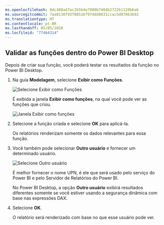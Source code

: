 ```yaml
---
ms.openlocfilehash: 8dc488a47ac2b5b4e7980b7404b2722b1120b6ab
ms.sourcegitcommit: 7aa0136f93f88516f97ddd8031ccac5d07863b92
ms.translationtype: HT
ms.contentlocale: pt-BR
ms.lasthandoff: 05/05/2020
ms.locfileid: "77464314"
---
```

## <a name="validate-the-roles-within-power-bi-desktop"></a>Validar as funções dentro do Power BI Desktop
Depois de criar sua função, você poderá testar os resultados da função no Power BI Desktop.

1. Na guia **Modelagem**, selecione **Exibir como Funções**. 

    ![Selecione Exibir como Funções](./media/rls-desktop-view-as-roles/powerbi-desktop-rls-view-as-roles.png)

    É exibida a janela **Exibir como funções**, na qual você pode ver as funções que criou.

    ![Janela Exibir como funções](./media/rls-desktop-view-as-roles/powerbi-desktop-rls-view-as-roles-dialog.png)

3. Selecione a função criada e selecione **OK** para aplicá-la. 

   Os relatórios renderizam somente os dados relevantes para essa função.

4. Você também pode selecionar **Outro usuário** e fornecer um determinado usuário. 

    ![Selecione Outro usuário](./media/rls-desktop-view-as-roles/powerbi-desktop-rls-other-user.png)

   É melhor fornecer o nome UPN, é ele que será usado pelo serviço do Power BI e pelo Servidor de Relatórios do Power BI.

   No Power BI Desktop, a opção **Outro usuário** exibirá resultados diferentes somente se você estiver usando a segurança dinâmica com base nas expressões DAX. 

5. Selecione **OK**. 

   O relatório será renderizado com base no que esse usuário pode ver.



